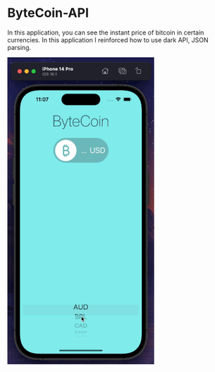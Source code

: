 # ByteCoin-API
In this application, you can see the instant price of bitcoin in certain currencies. In this application I reinforced how to use dark API, JSON parsing.
<p float="left">
<img width="333" src="/Udemy-Dr.Angela_Yu/Projects/014-ByteCoin-API/gif/gif.gif">
</p>


